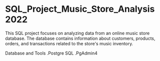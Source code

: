 # SQL_Project_Music_Store_Analysis 2022 

This SQL project focuses on analyzing data from an online music store database. The database contains information about customers, products, orders, and transactions related to the store's music inventory.

Database and Tools
.Postgre SQL
.PgAdmin4
